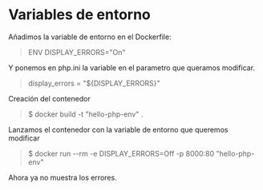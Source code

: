 # Variables de entorno

Añadimos la variable de entorno en el Dockerfile:

>ENV DISPLAY_ERRORS="On"

Y ponemos en php.ini la variable en el parametro que queramos modificar.

>display_errors = "${DISPLAY_ERRORS}"

 Creación del contenedor

>$ docker build -t "hello-php-env" . 

 Lanzamos el contenedor con la variable de entorno que queremos modificar

>$ docker run --rm -e DISPLAY_ERRORS=Off -p 8000:80 "hello-php-env" 

Ahora ya no muestra los errores.
